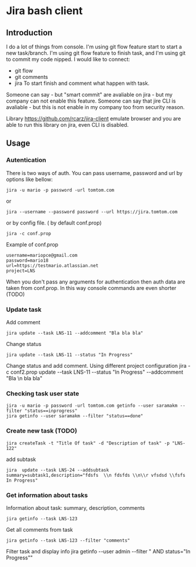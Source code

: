 # Jira bash client

## Introduction

I do a lot of things from console. I'm using git flow feature start to start a new task/branch.
I'm using git flow feature to finish task, and I'm using git to commit my code nipped.
I would like to connect:
- git flow
- git comments
- jira
To start finish and comment what happen with task.

Someone can say - but "smart commit" are avaliable on jira - but my company can not enable this feature.
Someone can say that jire CLI is avaliable - but this is not enable in my company too from security reason.

Library https://github.com/rcarz/jira-client emulate browser and you are able to run this library on jira, even CLI is
disabled.

## Usage

### Autentication

There is two ways of auth. You can pass username, password and url by options like bellow:
```
jira -u mario -p password -url tomtom.com
```
or
```
jira --username --password password --url https://jira.tomtom.com
```
or by config file. ( by default conf.prop)
```
jira -c conf.prop
```
Example of conf.prop
```
username=mariopce@gmail.com
password=mario18
url=https://testmario.atlassian.net
project=LNS
```
When you don't pass any arguments for authentication then auth data are taken from conf.prop. In this way console
commands are even shorter (TODO)

### Update task
Add comment
```
jira update --task LNS-11 --addcomment "Bla bla bla"
```
Change status
```
jira update --task LNS-11 --status "In Progress"
```
Change status and add comment. Using different project configuration
jira -c conf2.prop update --task LNS-11 --status "In Progress" --addcomment "Bla  \\n bla bla"

### Checking task user state
```
jira -u mario -p password -url tomtom.com getinfo --user saramakm --filter "status==inprogress"
jira getinfo --user saramakm --filter "status==done"
```

### Create new task (TODO)
```
jira createTask -t "Title Of task" -d "Description of task" -p "LNS-122"
```

add subtask
```
jira  update --task LNS-24 --addsubtask summary=subtask1,description="fdsfs  \\n fdsfds \\n\\r vfsdsd \\fsfs In Progress"
```
### Get information about tasks

Information about task: summary, description, comments
```
jira getinfo --task LNS-123
```
Get all comments from task
```
jira getinfo --task LNS-123 --filter "comments"
```

Filter task and display info
jira getinfo --user admin --filter " AND status=\"In Progress\""

